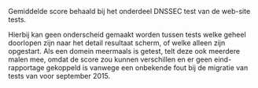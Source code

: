 
Gemiddelde score behaald bij het onderdeel DNSSEC test van de 
web-site tests. 
 
Hierbij kan geen onderscheid gemaakt worden tussen tests welke geheel 
doorlopen zijn naar het detail resultaat scherm, of welke alleen zijn 
opgestart.  Als een domein meermaals is getest, telt deze ook meerdere 
malen mee, omdat de score zou kunnen verschillen en er geen eind-
rapportage gekoppeld is vanwege een onbekende fout bij de migratie van 
tests van voor september 2015.

